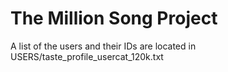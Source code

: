 The Million Song Project
=============================


A list of the users and their IDs are located in USERS/taste_profile_usercat_120k.txt



